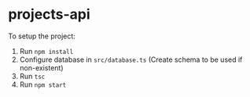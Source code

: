 # projects-api

To setup the project:

1. Run `npm install`
2. Configure database in `src/database.ts` (Create schema to be used if non-existent)
3. Run `tsc`
4. Run `npm start`
